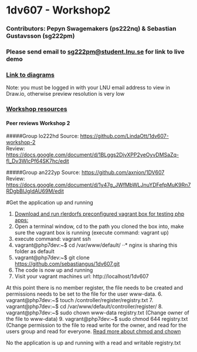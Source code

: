 # 1dv607 - Workshop2

### Contributors: Pepyn Swagemakers (ps222nq) & Sebastian Gustavsson (sg222pm)

### Please send email to sg222pm@student.lnu.se for link to live demo

### [Link to diagrams](https://drive.google.com/file/d/0B4Dl3vAlGIepN25NSlJTT0V3QUU/view?usp=sharing)
Note: you must be logged in with your LNU email address to view in Draw.io, otherwise preview resolution is very low
 
### [Workshop resources](http://coursepress.lnu.se/kurs/objektorienterad-analys-och-design-med-uml/workshops-2/workshop-2-design/)

#### Peer reviews Workshop 2
#####Group lo222hd
Source: https://github.com/LindaOtt/1dv607-workshop-2   
Review: https://docs.google.com/document/d/1BLggs2DjvXPP2yeOyvDMSaZq-fl_Dv3WlcPf64SK7hc/edit

#####Group an222yp
Source: https://github.com/axnion/1DV607   
Review: https://docs.google.com/document/d/1y47g_JWfMbWLJnuYDFefpMuK9Rn7RDgbBlJgIdAU69M/edit


#Get the application up and running
1. [Download and run rlerdorfs preconfigured vagrant box for testing php apps:](https://github.com/rlerdorf/php7dev)
2. Open a terminal window, cd to the path you cloned the box into, make sure the vagrant box is running (execute command: vagrant up)
3. execute command: vagrant ssh 
4. vagrant@php7dev:~$ cd /var/www/default/
··* nginx is sharing this folder as default
5. vagrant@php7dev:~$ git clone https://github.com/sebastiangus/1dv607.git
7. The code is now up and running
6. Visit your vagrant machines url: http://localhost/1dv607

At this point there is no member register, the file needs to be created and permissions needs to be set to the file for the user www-data.
6. vagrant@php7dev:~$ touch /controller/register/registry.txt
7. vagrant@php7dev:~$ cd /var/www/default/controller/register/
8. vagrant@php7dev:~$ sudo chown www-data registry.txt (Change owner of the file to www-data)
9. vagrant@php7dev:~$ sudo chmod 644 registry.txt (Change permission to the file to read write for the owner, and read for the users group and read for everyone. [Read more about chmod and chown](http://www.unixtutorial.org/2014/07/difference-between-chmod-and-chown/)

No the application is up and running with a read and writable registry.txt
